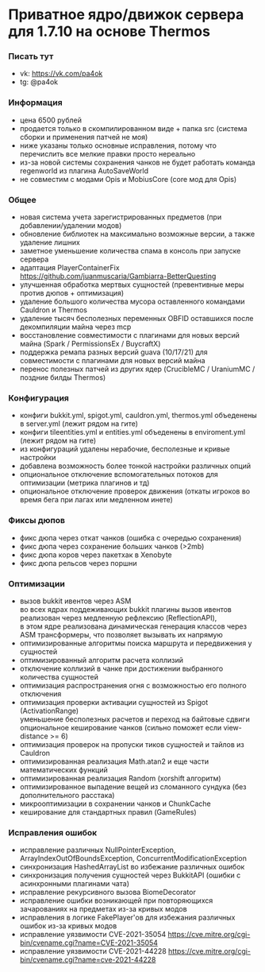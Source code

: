 # Приватное ядро/движок сервера для 1.7.10 на основе Thermos

### Писать тут
- vk: https://vk.com/pa4ok
- tg: @pa4ok

### Информация
- цена 6500 рублей
- продается только в скомпилированном виде + папка src (система сборки и применения патчей не моя)
- ниже указаны только основные исправления, потому что перечислить все мелкие правки просто нереально
- из-за новой системы сохранения чанков не будет работать команда regenworld из плагина AutoSaveWorld
- не совместим с модами Opis и MobiusCore (core мод для Opis) 

### Общее
- новая система учета зарегистрированных предметов (при добавлении/удалении модов)
- обновление библиотек на максимально возможные версии, а также удаление лишних
- заметное уменьшение количества спама в консоль при запуске сервера
- адаптация PlayerContainerFix https://github.com/juanmuscaria/Gambiarra-BetterQuesting
- улучшенная обработка мертвых сущностей (превентивные меры против дюпов + оптимизация)
- удаление большого количества мусора оставленного командами Cauldron и Thermos
- удаление тысяч бесполезных переменных OBFID оставшихся после декомпиляции майна через mcp
- восстановление совместимости с плагинами для новых версий майна (Spark / PermissionsEx / BuycraftX)
- поддержка ремапа разных версий guava (10/17/21) для совместимости с плагинами для новых версий майна
- перенос полезных патчей из других ядер (CrucibleMC / UraniumMC / поздние билды Thermos)

### Конфигурация
- конфиги bukkit.yml, spigot.yml, cauldron.yml, thermos.yml объеденены в server.yml (лежит рядом на гите)
- конфиги tileentities.yml и entities.yml объеденены в enviroment.yml (лежит рядом на гите)
- из конфигураций удалены нерабочие, бесполезные и кривые настройки
- добавлена возможность более тонкой настройки различных опций
- опциональное отключение вспомогательных потоков для оптимизации (метрика плагинов и тд)
- опциональное отключение проверок движения (откаты игроков во время бега при лагах или медленном инете)

### Фиксы дюпов
- фикс дюпа через откат чанков (ошибка с очередью сохранения)
- фикс дюпа через сохранение больших чанков (>2mb)
- фикс дюпа коров через пакетхак в Xenobyte
- фикс дюпа рельсов через поршни

### Оптимизации
- вызов bukkit ивентов через ASM<br>
  во всех ядрах поддеживающих bukkit плагины вызов ивентов реализован через медленную рефлексию (ReflectionAPI),<br>
  в этом ядре реализована динамическая генерация классов через ASM трансформеры, что позволяет вызывать их напрямую
- оптимизированные алгоритмы поиска маршрута и передвижения у сущностей
- оптимизированный алгоритм расчета коллизий
- отключение коллизий в чанке при достижении выбранного количества сущностей
- оптимизация распространения огня с возможностью его полного отключения
- оптимизация проверки активации сущностей из Spigot (ActivationRange)<br>
  уменьшение бесполезных расчетов и переход на байтовые сдвиги<br>
  опциональное кеширование чанков (сильно поможет если view-distance >= 6)
- оптимизация проверок на пропуски тиков сущностей и тайлов из Cauldron
- оптимизированная реализация Math.atan2 и еще части математических функций
- оптимизированная реализация Random (xorshift алгоритм)
- оптимизированное выпадение вещей из сломанного сундука (без дополнительного расстака)
- микрооптимизации в сохранении чанков и ChunkCache
- кеширование для стандартных правил (GameRules)

### Исправления ошибок
- исправление различных NullPointerException, ArrayIndexOutOfBoundsException, ConcurrentModificationException
- синхронизация HashedArrayList во избежание различных ошибок
- синхронизация получения сущностей через BukkitAPI (ошибки с асинхронными плагинами чата)
- исправление рекурсивного вызова BiomeDecorator
- исправление ошибки возникающей при повторяющихся зачарованиях на предметах из-за кривых модов
- исправления в логике FakePlayer'ов для избежания различных ошибок из-за кривых модов
- исправление уязвимости CVE-2021-35054 https://cve.mitre.org/cgi-bin/cvename.cgi?name=CVE-2021-35054
- исправление уязвимости CVE-2021-44228 https://cve.mitre.org/cgi-bin/cvename.cgi?name=cve-2021-44228
